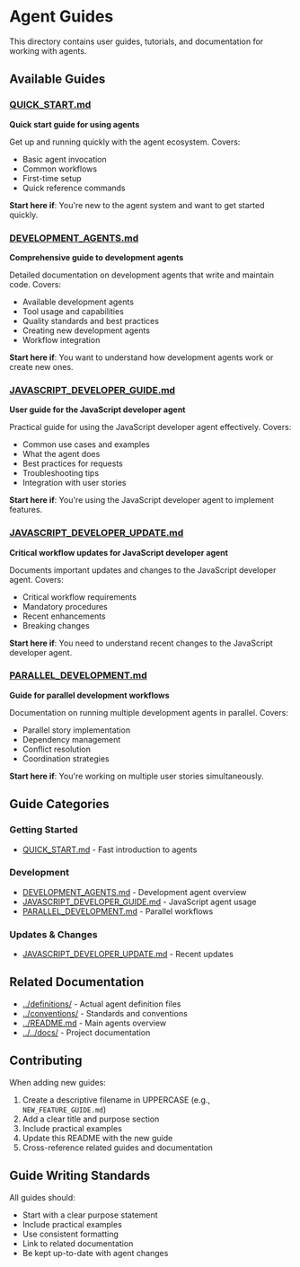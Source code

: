 # Agent Guides

This directory contains user guides, tutorials, and documentation for working with agents.

## Available Guides

### [QUICK_START.md](./QUICK_START.md)
**Quick start guide for using agents**

Get up and running quickly with the agent ecosystem. Covers:
- Basic agent invocation
- Common workflows
- First-time setup
- Quick reference commands

**Start here if**: You're new to the agent system and want to get started quickly.

### [DEVELOPMENT_AGENTS.md](./DEVELOPMENT_AGENTS.md)
**Comprehensive guide to development agents**

Detailed documentation on development agents that write and maintain code. Covers:
- Available development agents
- Tool usage and capabilities
- Quality standards and best practices
- Creating new development agents
- Workflow integration

**Start here if**: You want to understand how development agents work or create new ones.

### [JAVASCRIPT_DEVELOPER_GUIDE.md](./JAVASCRIPT_DEVELOPER_GUIDE.md)
**User guide for the JavaScript developer agent**

Practical guide for using the JavaScript developer agent effectively. Covers:
- Common use cases and examples
- What the agent does
- Best practices for requests
- Troubleshooting tips
- Integration with user stories

**Start here if**: You're using the JavaScript developer agent to implement features.

### [JAVASCRIPT_DEVELOPER_UPDATE.md](./JAVASCRIPT_DEVELOPER_UPDATE.md)
**Critical workflow updates for JavaScript developer agent**

Documents important updates and changes to the JavaScript developer agent. Covers:
- Critical workflow requirements
- Mandatory procedures
- Recent enhancements
- Breaking changes

**Start here if**: You need to understand recent changes to the JavaScript developer agent.

### [PARALLEL_DEVELOPMENT.md](./PARALLEL_DEVELOPMENT.md)
**Guide for parallel development workflows**

Documentation on running multiple development agents in parallel. Covers:
- Parallel story implementation
- Dependency management
- Conflict resolution
- Coordination strategies

**Start here if**: You're working on multiple user stories simultaneously.

## Guide Categories

### Getting Started
- [QUICK_START.md](./QUICK_START.md) - Fast introduction to agents

### Development
- [DEVELOPMENT_AGENTS.md](./DEVELOPMENT_AGENTS.md) - Development agent overview
- [JAVASCRIPT_DEVELOPER_GUIDE.md](./JAVASCRIPT_DEVELOPER_GUIDE.md) - JavaScript agent usage
- [PARALLEL_DEVELOPMENT.md](./PARALLEL_DEVELOPMENT.md) - Parallel workflows

### Updates & Changes
- [JAVASCRIPT_DEVELOPER_UPDATE.md](./JAVASCRIPT_DEVELOPER_UPDATE.md) - Recent updates

## Related Documentation

- [../definitions/](../definitions/) - Actual agent definition files
- [../conventions/](../conventions/) - Standards and conventions
- [../README.md](../README.md) - Main agents overview
- [../../docs/](../../docs/) - Project documentation

## Contributing

When adding new guides:

1. Create a descriptive filename in UPPERCASE (e.g., `NEW_FEATURE_GUIDE.md`)
2. Add a clear title and purpose section
3. Include practical examples
4. Update this README with the new guide
5. Cross-reference related guides and documentation

## Guide Writing Standards

All guides should:
- Start with a clear purpose statement
- Include practical examples
- Use consistent formatting
- Link to related documentation
- Be kept up-to-date with agent changes

